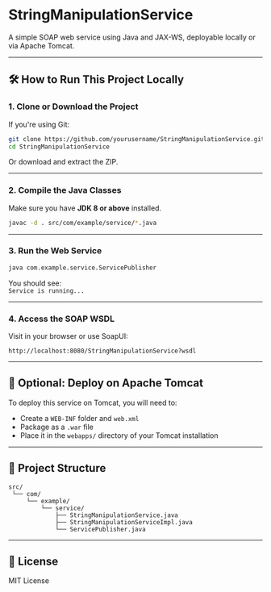 # StringManipulationService

A simple SOAP web service using Java and JAX-WS, deployable locally or via Apache Tomcat.

---

## 🛠️ How to Run This Project Locally

### 1. Clone or Download the Project

If you're using Git:

```bash
git clone https://github.com/yourusername/StringManipulationService.git
cd StringManipulationService
```

Or download and extract the ZIP.

---

### 2. Compile the Java Classes

Make sure you have **JDK 8 or above** installed.

```bash
javac -d . src/com/example/service/*.java
```

---

### 3. Run the Web Service

```bash
java com.example.service.ServicePublisher
```

You should see:  
`Service is running...`

---

### 4. Access the SOAP WSDL

Visit in your browser or use SoapUI:

```
http://localhost:8080/StringManipulationService?wsdl
```

---

## 🚀 Optional: Deploy on Apache Tomcat

To deploy this service on Tomcat, you will need to:

- Create a `WEB-INF` folder and `web.xml`
- Package as a `.war` file
- Place it in the `webapps/` directory of your Tomcat installation

---

## 📁 Project Structure

```
src/
 └── com/
     └── example/
         └── service/
             ├── StringManipulationService.java
             ├── StringManipulationServiceImpl.java
             └── ServicePublisher.java
```

---

## 🧾 License

MIT License
